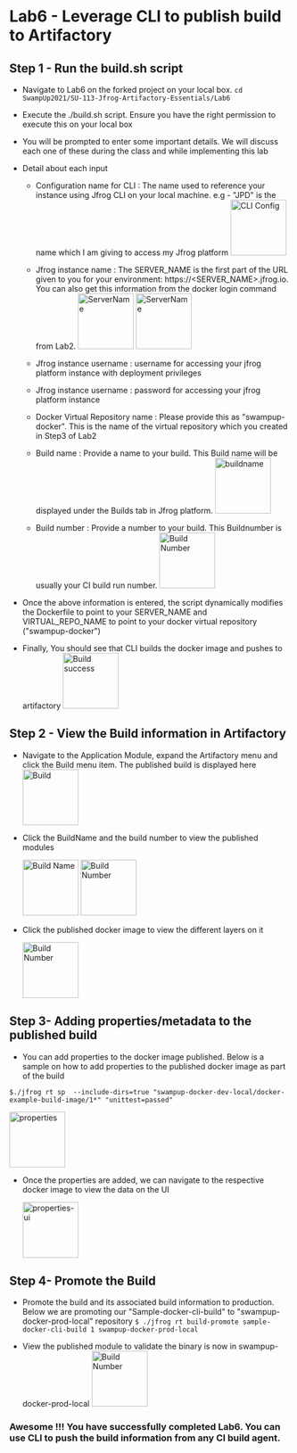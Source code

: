 # Lab6 - Leverage CLI to publish build to Artifactory

## Step 1 - Run the build.sh script
- Navigate to Lab6 on the forked project on your local box.
  ```cd SwampUp2021/SU-113-Jfrog-Artifactory-Essentials/Lab6```
  
- Execute the ./build.sh script. Ensure you have the right permission to execute this on your local box
- You will be prompted to enter some important details. We will discuss each one of these during the class and while implementing this lab 
* Detail about each input
  * Configuration name for CLI : The name used to reference your instance using Jfrog CLI on your local machine. e.g - "JPD" is the name which I am giving to access my Jfrog platform
    <img src="/SU-113-Jfrog-Artifactory-Essentials/Lab6/images/CLI-Config-name.png" alt="CLI Config" style="height: 100px; width:100px;"/>
  
  * Jfrog instance name : The SERVER_NAME is the first part of the URL given to you for your environment: https://<SERVER_NAME>.jfrog.io. You can also get this information from the docker login command from Lab2.
    <img src="/SU-113-Jfrog-Artifactory-Essentials/Lab6/images/docker-commands-display.png" alt="ServerName" style="height: 100px; width:100px;"/>
    <img src="/SU-113-Jfrog-Artifactory-Essentials/Lab6/images/ServerName.png" alt="ServerName" style="height: 100px; width:100px;"/>
  
  * Jfrog instance username : username for accessing your jfrog platform instance with deployment privileges 
  
  * Jfrog instance username : password for accessing your jfrog platform instance
  
  * Docker Virtual Repository name : Please provide this as "swampup-docker". This is the name of the virtual repository which you created in Step3 of Lab2
  
  * Build name : Provide a name to your build. This Build name will be displayed under the Builds tab in Jfrog platform. 
     <img src="/SU-113-Jfrog-Artifactory-Essentials/Lab6/images/buildname.png" alt="buildname" style="height: 100px; width:100px;"/>
    
  * Build number : Provide a number to your build. This Buildnumber is usually your CI build run number.
    <img src="/SU-113-Jfrog-Artifactory-Essentials/Lab6/images/buildnumber.png" alt="Build Number" style="height: 100px; width:100px;"/>
    
- Once the above information is entered, the script dynamically modifies the Dockerfile to point to your SERVER_NAME and  VIRTUAL_REPO_NAME to point to your docker virtual repository ("swampup-docker")

- Finally, You should see that CLI builds the docker image and pushes to artifactory
  <img src="/SU-113-Jfrog-Artifactory-Essentials/Lab6/images/build-success.png" alt="Build success" style="height: 100px; width:100px;"/>

## Step 2 - View the Build information in Artifactory

- Navigate to the Application Module, expand the Artifactory menu and click the Build menu item. The published build is displayed here
  <img src="/SU-113-Jfrog-Artifactory-Essentials/Lab6/images/build.png" alt="Build" style="height: 100px; width:100px;"/>
  
  
- Click the BuildName and the build number to view the published modules
  
  <img src="/SU-113-Jfrog-Artifactory-Essentials/Lab6/images/build-name.png" alt="Build Name" style="height: 100px; width:100px;"/>

  <img src="/SU-113-Jfrog-Artifactory-Essentials/Lab6/images/build-number.png" alt="Build Number" style="height: 100px; width:100px;"/>

- Click the published docker image to view the different layers on it

  <img src="/SU-113-Jfrog-Artifactory-Essentials/Lab6/images/publishedmodule-layer.png" alt="Build Number" style="height: 100px; width:100px;"/>

## Step 3- Adding properties/metadata to the published build

- You can add properties to the docker image published. Below is a sample on how to add properties to the published docker image as part of the build

```$./jfrog rt sp  --include-dirs=true "swampup-docker-dev-local/docker-example-build-image/1*" "unittest=passed"```

  <img src="/SU-113-Jfrog-Artifactory-Essentials/Lab6/images/properties.png" alt="properties" style="height: 100px; width:100px;"/>

- Once the properties are added, we can navigate to the respective docker image to view the data on the UI

  <img src="/SU-113-Jfrog-Artifactory-Essentials/Lab6/images/properties-ui.png" alt="properties-ui" style="height: 100px; width:100px;"/>


## Step 4-  Promote the Build 

- Promote the build and its associated build information to production. Below we are promoting our "Sample-docker-cli-build" to "swampup-docker-prod-local" repository
```$ ./jfrog rt build-promote sample-docker-cli-build 1 swampup-docker-prod-local```
  
- View the published module to validate the binary is now in swampup-docker-prod-local
  <img src="/SU-113-Jfrog-Artifactory-Essentials/Lab6/images/build-promotion.png" alt="Build Number" style="height: 100px; width:100px;"/>


### Awesome !!! You have successfully completed Lab6. You can use CLI to push the build information from any CI build agent.

    
      